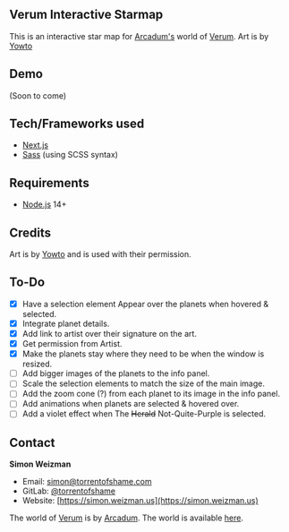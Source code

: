 ## Verum Interactive Starmap
This is an interactive star map for [Arcadum's](https://twitch.tv/arcadum) world of [Verum](https://www.worldanvil.com/w/verum-arcadum). Art is by [Yowto](https://twitter.com/yowto_)

## Demo
(Soon to come)

## Tech/Frameworks used
- [Next.js](https://nextjs.org)
- [Sass](http://sass-lang.com) (using SCSS syntax)

## Requirements
- [Node.js](https://nodejs.org/en/) 14+

## Credits
Art is by [Yowto](https://twitter.com/yowto_) and is used with their permission.

## To-Do
- [x] Have a selection element Appear over the planets when hovered & selected.
- [x] Integrate planet details.
- [x] Add link to artist over their signature on the art.
- [x] Get permission from Artist.
- [x] Make the planets stay where they need to be when the window is resized.
- [ ] Add bigger images of the planets to the info panel.
- [ ] Scale the selection elements to match the size of the main image.
- [ ] Add the zoom cone (?) from each planet to its image in the info panel.
- [ ] Add animations when planets are selected & hovered over.
- [ ] Add a violet effect when The ~~Herald~~ Not-Quite-Purple is selected.

## Contact
**Simon Weizman**
- Email: [simon@torrentofshame.com](mailto://simon@torrentofshame.com)
- GitLab: [@torrentofshame](https://gitlab.com/torrentofshame/)
- Website: [https://simon.weizman.us](https://simon.weizman.us)

The world of [Verum](https://www.worldanvil.com/w/verum-arcadum) is by [Arcadum](https://twitch.tv/arcadum). The world is available [here](https://www.worldanvil.com/w/verum-arcadum).
